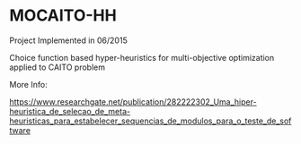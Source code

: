 MOCAITO-HH
========
Project Implemented in 06/2015

Choice function based hyper-heuristics for multi-objective optimization applied to CAITO problem

More Info:

https://www.researchgate.net/publication/282222302_Uma_hiper-heuristica_de_selecao_de_meta-heuristicas_para_estabelecer_sequencias_de_modulos_para_o_teste_de_software
